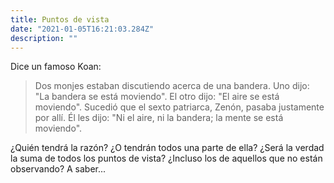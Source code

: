 ```yaml
---
title: Puntos de vista
date: "2021-01-05T16:21:03.284Z"
description: ""
---
```


Dice un famoso Koan:

> Dos monjes estaban discutiendo acerca de una bandera. Uno dijo: "La bandera se está moviendo". El otro dijo: "El aire se está moviendo". Sucedió que el sexto patriarca, Zenón, pasaba justamente por allí. Él les dijo: "Ni el aire, ni la bandera; la mente se está moviendo".

¿Quién tendrá la razón? ¿O tendrán todos una parte de ella? ¿Será la verdad la suma de todos los puntos de vista? ¿Incluso los de aquellos que no están observando? A saber...
